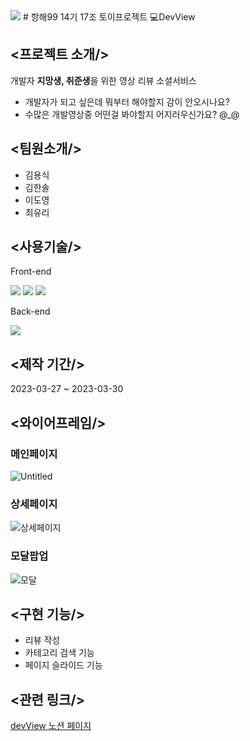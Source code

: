 <img src="https://capsule-render.vercel.app/api?type=waving&color=auto&height=200&section=header&text=DevView&fontSize=90" />
# 항해99 14기 17조 토이프로젝트 💻DevView

## <프로젝트 소개/>
개발자 **지망생, 취준생**을 위한 영상 리뷰 소셜서비스
- 개발자가 되고 싶은데 뭐부터 해야할지 감이 안오시나요?
- 수많은 개발영상중 어떤걸 봐야할지 어지러우신가요? @_@
## <팀원소개/>
- 김용식
- 김한솔
- 이도영
- 최유리

## <사용기술/>
Front-end
<div align="left">
	<img src="https://img.shields.io/badge/JavaScript-F7DF1E?style=flat&logo=Java&logoColor=white" />
	<img src="https://img.shields.io/badge/HTML5-E34F26?style=flat&logo=HTML5&logoColor=white" />
	<img src="https://img.shields.io/badge/CSS3-1572B6?style=flat&logo=CSS3&logoColor=white" />
</div>



Back-end
<div align="left">
<img src="https://img.shields.io/badge/python-3776AB?style=flat&logo=python&logoColor=white"/>
</div>

## <제작 기간/>
2023-03-27 ~ 2023-03-30

## <와이어프레임/>
### 메인페이지
![Untitled](https://user-images.githubusercontent.com/96641210/228721899-eb3302e3-8a9e-43d1-aa3c-16e2670d5cc5.png)
### 상세페이지
![상세페이지](https://user-images.githubusercontent.com/96641210/228722082-e944a85d-fc1b-41bd-bfb8-dee040f9b49f.png)
### 모달팝업
![모달](https://user-images.githubusercontent.com/96641210/228722246-45282fe1-f667-4984-85bc-2a68414119f4.png)

## <구현 기능/>
- 리뷰 작성
- 카테고리 검색 기능
- 페이지 슬라이드 기능

## <관련 링크/>
[devView 노션 페이지](https://www.notion.so/17-29c85bad320f4d2590d4faa5c37b123b)
